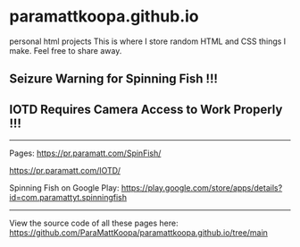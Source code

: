 # paramattkoopa.github.io
personal html projects
This is where I store random HTML and CSS things I make.
Feel free to share away.
## Seizure Warning for Spinning Fish !!!
## IOTD Requires Camera Access to Work Properly !!!
--------------------------
Pages:
https://pr.paramatt.com/SpinFish/

https://pr.paramatt.com/IOTD/


Spinning Fish on Google Play: https://play.google.com/store/apps/details?id=com.paramattyt.spinningfish

--------------------------
View the source code of all these pages here:
https://github.com/ParaMattKoopa/paramattkoopa.github.io/tree/main
